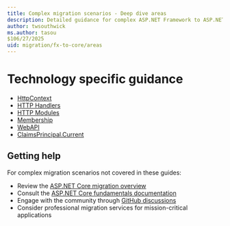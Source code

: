 ```yaml
---
title: Complex migration scenarios - Deep dive areas
description: Detailed guidance for complex ASP.NET Framework to ASP.NET Core migration scenarios
author: twsouthwick
ms.author: tasou
$106/27/2025
uid: migration/fx-to-core/areas
---
```

# Technology specific guidance

* [HttpContext](http-context.md)
* [HTTP Handlers](http-handlers.md)
* [HTTP Modules](http-modules.md)
* [Membership](membership.md)
* [WebAPI](webapi.md)
* [ClaimsPrincipal.Current](claimsprincipal-current.md)

## Getting help

For complex migration scenarios not covered in these guides:

* Review the [ASP.NET Core migration overview](xref:migration/fx-to-core/index)
* Consult the [ASP.NET Core fundamentals documentation](xref:fundamentals/index)
* Engage with the community through [GitHub discussions](https://github.com/dotnet/aspnetcore/discussions)
* Consider professional migration services for mission-critical applications
